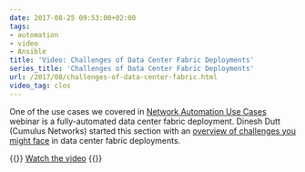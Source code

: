 ```yaml
---
date: 2017-08-25 09:53:00+02:00
tags:
- automation
- video
- Ansible
title: 'Video: Challenges of Data Center Fabric Deployments'
series_title: 'Challenges of Data Center Fabric Deployments'
url: /2017/08/challenges-of-data-center-fabric.html
video_tag: clos
---
```

One of the use cases we covered in [Network Automation Use Cases](http://www.ipspace.net/Network_Automation_Use_Cases) webinar is a fully-automated data center fabric deployment. Dinesh Dutt (Cumulus Networks) started this section with an [overview of challenges you might face](https://my.ipspace.net/bin/get/NetAutUC/3.1%20-%20Challenges%20of%20Data%20Center%20Fabric%20Deployments.mp4) in data center fabric deployments.

{{<jump>}}
[Watch the video](https://my.ipspace.net/bin/get/NetAutUC/3.1%20-%20Challenges%20of%20Data%20Center%20Fabric%20Deployments.mp4)
{{</jump>}}
